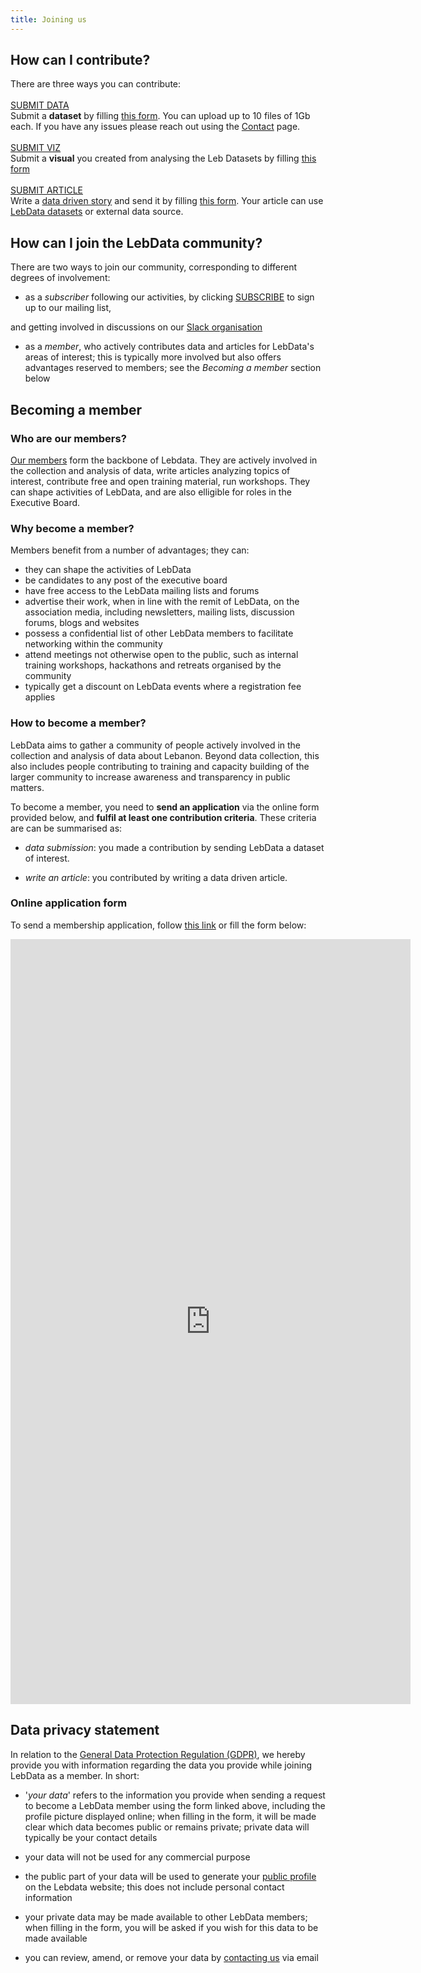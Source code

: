 ```yaml
---
title: Joining us
---
```

## How can I contribute?

There are three ways you can contribute:<br><br>
<a href="https://forms.gle/qhhbEbHBeo9fDKs4A" class="btn-submit-data-join" role="button">SUBMIT DATA</a><br>
Submit a **dataset** by filling [this form](https://forms.gle/qhhbEbHBeo9fDKs4A). You can upload up to 10 files of 1Gb each. If you have any issues please reach out using the [Contact](/contact) page.<br><br>
<a href="https://forms.gle/L9EFxRWQCNEGybVy5" class="btn-submit-viz-join" role="button">SUBMIT VIZ</a><br>
Submit a **visual** you created from analysing the Leb Datasets by filling [this form](https://forms.gle/L9EFxRWQCNEGybVy5)<br><br>
<a href="https://forms.gle/uNZNatddVNurR43S8" class="btn-submit-article-join" role="button">SUBMIT ARTICLE</a><br>
Write a [data driven story](https://buzzsumo.com/blog/how-to-write-data-driven-stories-5-core-narratives/) and send it by filling [this form](https://forms.gle/uNZNatddVNurR43S8). Your article can use [LebData datasets](/data) or external data source.



## How can I join the LebData community?

There are two ways to join our community, corresponding to different degrees of
involvement:

- as a *subscriber* following our activities, by clicking <a href="http://eepurl.com/gD57j5" class="btn btn-success" role="button">SUBSCRIBE</a> to sign up to our mailing list,

and getting involved in discussions on our
[Slack organisation](https://lebdata.slack.com)

- as a *member*, who actively contributes data and articles for LebData's areas of interest; this is typically more involved but
  also offers advantages reserved to members; see the *Becoming a member*
  section below

## Becoming a member

### Who are our members?

[Our members](../people) form the backbone of Lebdata. They are actively involved in the
collection and analysis of data, write articles analyzing topics of interest, contribute free and open training material, run
workshops. They can shape activities of LebData, and are also elligible for roles in the Executive Board. 

### Why become a member?

Members benefit from a number of advantages; they can:

- they can shape the activities of LebData
- be candidates to any post of the executive board
- have free access to the LebData mailing lists and forums
- advertise their work, when in line with the remit of LebData, on the association
  media, including newsletters, mailing lists, discussion forums, blogs and
  websites
- possess a confidential list of other LebData members to facilitate networking
  within the community
- attend meetings not otherwise open to the public, such as internal training
  workshops, hackathons and retreats organised by the community
- typically get a discount on LebData events where a registration fee applies

### How to become a member?

LebData aims to gather a community of people actively involved in the collection and analysis of data about Lebanon. Beyond data collection, this also includes people contributing to training and capacity building of the larger community to increase awareness and transparency in public matters.

To become a member, you need to **send an application** via the online form provided
below, and **fulfil at least one contribution criteria**. These criteria are can be summarised as:

- *data submission*: you made a contribution by sending LebData a dataset of interest.
  
- *write an article*: you contributed by writing a data driven article.
  
### Online application form

To send a membership application, follow [this link](https://forms.gle/5s4nDHaGDiBzFavz9) or fill the form below:

<iframe src="https://docs.google.com/forms/d/e/1FAIpQLSerDwAHipzuXGKvezeU2WiD5yidXPsESCm9CqLW6HbDXGxDWg/viewform?embedded=true" width="640" height="1224" frameborder="0" marginheight="0" marginwidth="0">Loading…</iframe>

## Data privacy statement

In relation to the
[General Data Protection Regulation (GDPR)](https://ico.org.uk/for-organisations/guide-to-the-general-data-protection-regulation-gdpr/individual-rights/),
we hereby provide you with information regarding the data you provide while
joining LebData as a member. In short:

- '*your data*' refers to the information you provide when sending a request to
  become a LebData member using the form linked above, including the profile
  picture displayed online; when filling in the form, it will be made clear
  which data becomes public or remains private; private data will typically be
  your contact details
  
- your data will not be used for any commercial purpose

- the public part of your data will be used to generate your
  [public profile](../people) on the Lebdata
  website; this does not include personal contact information

- your private data may be made available to other LebData members; when filling
  in the form, you will be asked if you wish for this data to be made available

- you can review, amend, or remove your data by [contacting us](../contact) via
  email
